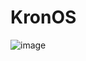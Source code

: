 # KronOS


![image](https://user-images.githubusercontent.com/101195373/213676072-0f77928e-b04e-41bc-a653-855acdb3036a.png)
